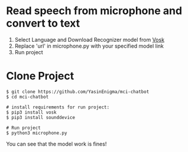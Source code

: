 # Read speech from microphone and convert to text
1. Select Language and Download Recognizer model from [Vosk](https://alphacephei.com/vosk/models)
2. Replace 'url' in microphone.py with your specified model link
3. Run project

# Clone Project 
```
$ git clone https://github.com/YasinEnigma/mci-chatbot
$ cd mci-chatbot

# install requirements for run project:
$ pip3 install vosk
$ pip3 install sounddevice 

# Run project
$ python3 microphone.py

```

You can see that the model work is fines!

